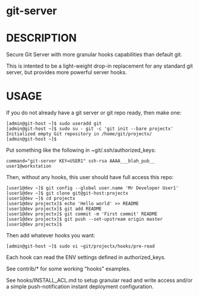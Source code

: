 # git-server

# DESCRIPTION

Secure Git Server with more granular hooks capabilities than default git.

This is intented to be a light-weight drop-in replacement for any
standard git server, but provides more powerful server hooks.

# USAGE

If you do not already have a git server or git repo ready, then make one:

```
[admin@git-host ~]$ sudo useradd git
[admin@git-host ~]$ sudo su - git -c 'git init --bare projectx'
Initialized empty Git repository in /home/git/projectx/
[admin@git-host ~]$
```

Put something like the following in ~git/.ssh/authorized_keys:

```
command="git-server KEY=USER1" ssh-rsa AAAA___blah_pub__ user1@workstation
```

Then, without any hooks, this user should have full access this repo:

```
[user1@dev ~]$ git config --global user.name 'Mr Developer User1'
[user1@dev ~]$ git clone git@git-host:projectx
[user1@dev ~]$ cd projectx
[user1@dev projectx]$ echo 'Hello world' >> README
[user1@dev projectx]$ git add README
[user1@dev projectx]$ git commit -m 'First commit' README
[user1@dev projectx]$ git push --set-upstream origin master
[user1@dev projectx]$
```

Then add whatever hooks you want:

```
[admin@git-host ~]$ sudo vi ~git/projectx/hooks/pre-read
```

Each hook can read the ENV settings defined in authorized_keys.

See contrib/* for some working "hooks" examples.

See hooks/INSTALL_ACL.md to setup granular read and write access
and/or a simple push-notification instant deployment configuration.
